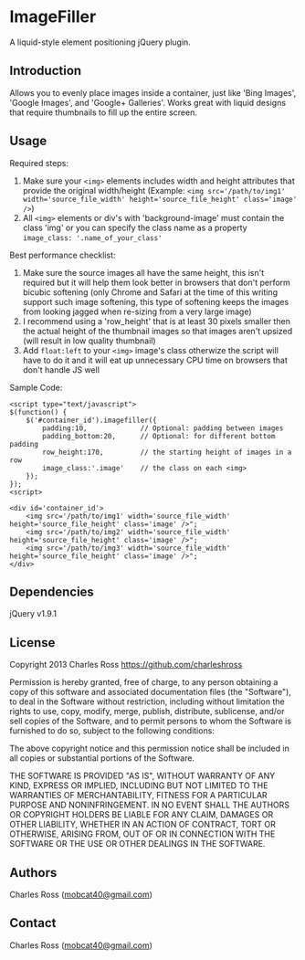 ImageFiller
===========================
A liquid-style element positioning jQuery plugin.

Introduction
-----------------------------

Allows you to evenly place images inside a container, just like 'Bing Images', 'Google Images', and 'Google+ Galleries'. Works great with liquid designs that require thumbnails to fill up the entire screen.

Usage
-----------------------------

Required steps:

1. Make sure your `<img>` elements includes width and height attributes that provide the original width/height (Example: `<img src='/path/to/img1' width='source_file_width' height='source_file_height' class='image' />`)
2. All `<img>` elements or div's with 'background-image' must contain the class 'img' or you can specify the class name as a property `image_class: '.name_of_your_class'`

Best performance checklist:

1. Make sure the source images all have the same height, this isn't required but it will help them look better in browsers that don't perform bicubic softening (only Chrome and Safari at the time of this writing support such image softening, this type of softening keeps the images from looking jagged when re-sizing from a very large image)
2. I recommend using a 'row_height' that is at least 30 pixels smaller then the actual height of the thumbnail images so that images aren't upsized (will result in low quality thumbnail)
3. Add `float:left` to your `<img>` image's class otherwize the script will have to do it and it will eat up unnecessary CPU time on browsers that don't handle JS well

Sample Code:

	<script type="text/javascript">
	$(function() {
		$('#container_id').imagefiller({
			padding:10,				// Optional: padding between images
			padding_bottom:20,		// Optional: for different bottom padding
			row_height:170,			// the starting height of images in a row
			image_class:'.image'	// the class on each <img>
		});
	});
	<script>
	
	<div id='container_id'>
		<img src='/path/to/img1' width='source_file_width' height='source_file_height' class='image' />";
		<img src='/path/to/img2' width='source_file_width' height='source_file_height' class='image' />";
		<img src='/path/to/img3' width='source_file_width' height='source_file_height' class='image' />";
	</div>
	
Dependencies
-----------------------------

jQuery v1.9.1

License
-----------------------------

Copyright 2013 Charles Ross
https://github.com/charleshross

Permission is hereby granted, free of charge, to any person obtaining a copy of this software and associated documentation files (the "Software"), to deal in the Software without restriction, including without limitation the rights to use, copy, modify, merge, publish, distribute, sublicense, and/or sell copies of the Software, and to permit persons to whom the Software is furnished to do so, subject to the following conditions:

The above copyright notice and this permission notice shall be included in all copies or substantial portions of the Software.

THE SOFTWARE IS PROVIDED "AS IS", WITHOUT WARRANTY OF ANY KIND, EXPRESS OR IMPLIED, INCLUDING BUT NOT LIMITED TO THE WARRANTIES OF MERCHANTABILITY, FITNESS FOR A PARTICULAR PURPOSE AND NONINFRINGEMENT. IN NO EVENT SHALL THE AUTHORS OR COPYRIGHT HOLDERS BE LIABLE FOR ANY CLAIM, DAMAGES OR OTHER LIABILITY, WHETHER IN AN ACTION OF CONTRACT, TORT OR OTHERWISE, ARISING FROM, OUT OF OR IN CONNECTION WITH THE SOFTWARE OR THE USE OR OTHER DEALINGS IN THE SOFTWARE.

Authors
-----------------------------

Charles Ross (mobcat40@gmail.com)

Contact
-----------------------------

Charles Ross (mobcat40@gmail.com)